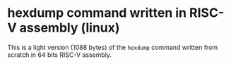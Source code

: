 # hexdump command written in RISC-V assembly (linux)

This is a light version (1088 bytes) of the ```hexdump``` command written from scratch in 64 bits RISC-V assembly.  

